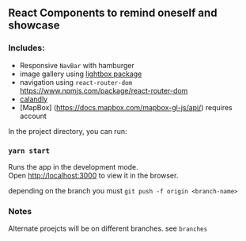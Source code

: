 ## React Components to remind oneself and showcase

### Includes:

- Responsive `NavBar` with hamburger
- image gallery using [lightbox package](https://www.npmjs.com/package/react-image-lightbox)
- navigation using `react-router-dom` https://www.npmjs.com/package/react-router-dom
- [calandly](https://www.npmjs.com/package/react-calendly)
- [MapBox] (https://docs.mapbox.com/mapbox-gl-js/api/) requires account

In the project directory, you can run:

### `yarn start`

Runs the app in the development mode.<br />
Open [http://localhost:3000](http://localhost:3000) to view it in the browser.

depending on the branch you must `git push -f origin <branch-name>`

### Notes

Alternate proejcts will be on different branches. see `branches`
